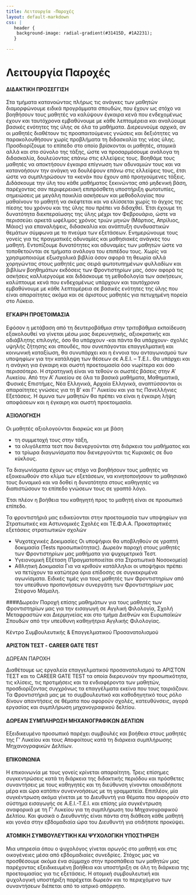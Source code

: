 ```yaml
---
title: Λειτουργία -Παροχές
layout: default-markdown
css: |
   header {
    background-image: radial-gradient(#31415D, #1A2231);
   }

---
```

# Λειτουργία Παροχές

#### ΔΙΔΑΚΤΙΚΗ ΠΡΟΣΕΓΓΙΣΗ

Στα τμήματα κατανοώντας πλήρως τις ανάγκες των μαθητών διαμορφώνουμε ειδικά προγράμματα σπουδών, που έχουν ως στόχο να βοηθήσουν τους μαθητές να καλύψουν έγκαιρα κενά που ενδεχομένως έχουν και ταυτόχρονα εμβαθύνουμε με κάθε λεπτομέρεια και αναλύουμε βασικές ενότητες της ύλης σε όλα τα μαθήματα.
Διερευνούμε αρχικά, αν οι μαθητές διαθέτουν τις προαπαιτούμενες γνώσεις και δεξιότητες να παρακολουθήσουν χωρίς προβλήματα τη διδασκαλία της νέας ύλης. Προσδιορίζουμε το επίπεδο στο οποίο βρίσκονται οι μαθητές, ατομικά αλλά και στο σύνολο της τάξης, ώστε να προσαρμόσουμε ανάλογα τη διδασκαλία, δουλεύοντας επάνω στις ελλείψεις τους.
Βοηθάμε τους μαθητές να αποκτήσουν έγκαιρα επίγνωση των αδυναμιών τους και να κατανοήσουν την ανάγκη να δουλέψουν επάνω στις ελλείψεις τους, έτσι ώστε να συμπληρώσουν τα «κενά» που έχουν από προηγούμενες τάξεις.
Διδάσκουμε την ύλη του κάθε μαθήματος ξεκινώντας από μηδενική βάση, παρέχοντας σαν περιφερειακή επιπρόσθετη υποστήριξη φωτοτυπίες, σημειώσεις με μεγάλη ποικιλία ασκήσεων και μεθοδολογίας που μαθαίνουν το μαθητή να σκέφτεται και να ελίσσεται χωρίς το άγχος της πίεσης του χρόνου και της ύλης που πρέπει να διδαχθεί. Έτσι έχουμε τη δυνατότητα διεκπεραίωσης της ύλης μέχρι τον Φεβρουάριο, ώστε να περισσεύει αρκετά ωφέλιμος χρόνος τριών μηνών (Μάρτιος, Απρίλιος, Μάιος) για επαναλήψεις, διδασκαλία και ανάπτυξη συνδυαστικών θεμάτων σύμφωνα με το πνεύμα των εξετάσεων.
Ενημερώνουμε τους γονείς για τις πραγματικές αδυναμίες και μαθησιακές ανάγκες του μαθητή.
Εντοπίζουμε δυνατότητες και αδυναμίες των μαθητών ώστε να τοποθετούνται σε τμήματα ανάλογα του επιπέδου τους.
Χωρίς να χρησιμοποιούμε εξωσχολικά βιβλία όσον αφορά τη θεωρία αλλά χορηγώντας στους μαθητές μας σειρά φωτοτυπημένων φυλλαδίων και βιβλίων βοηθημάτων εκδόσεις των Φροντιστηρίων μας, όσον αφορά τις ασκήσεις καλλιεργούμε και διδάσκουμε τη μεθοδολογία των ασκήσεων, καλύπτουμε κενά που ενδεχομένως υπάρχουν και ταυτόχρονα εμβαθύνουμε με κάθε λεπτομέρεια σε βασικές ενότητες της ύλης που είναι απαραίτητες ακόμα και σε άριστους μαθητές για πετυχημένη πορεία στο Λύκειο.



#### ΕΓΚΑΙΡΗ ΠΡΟΕΤΟΙΜΑΣΙΑ

Εφόσον η μετάβαση από τη δευτεροβάθμια στην τριτοβάθμια εκπαίδευση εξακολουθεί να γίνεται μέσω μιας διερευνητικής, αξιοκρατικής και αδιάβλητης επιλογής, όσο θα υπάρχουν -και πάντα θα υπάρχουν- σχολές υψηλής ζήτησης και σπουδές, που συνεπάγονται επαγγελματική και κοινωνική καταξίωση, θα συνυπάρχει και η έννοια του ανταγωνισμού των υποψηφίων για την κατάληψη των θέσεων σε Α.Ε.Ι. – Τ.Ε.Ι.. Θα υπάρχει και η ανάγκη για έγκαιρη και σωστή προετοιμασία όσο νωρίτερα και όσο περισσότερο.
Η στρατηγική είναι να τεθούν οι σωστές βάσεις στην Α’ Λυκείου. Από την Α’ Λυκείου σε όλα τα βασικά μαθήματα, Μαθηματικά, Φυσικές Επιστήμες, Νέα Ελληνικά, Αρχαία Ελληνικά, αναπτύσσονται οι απαραίτητες γνώσεις για τη Β’ και Γ’ Λυκείου και για τις Πανελλήνιες Εξετάσεις. Η άμυνα των μαθητών θα πρέπει να είναι η έγκαιρη λήψη αποφάσεων και η έγκαιρη και σωστή προετοιμασία.



#### ΑΞΙΟΛΟΓΗΣΗ


Οι μαθητές αξιολογούνται διαρκώς και με βάση 
 - τη συμμετοχή τους στην τάξη, 
 - τα ολιγόλεπτα τεστ που διενεργούνται στη διάρκεια του μαθήματος και 
 - τα τρίωρα διαγωνίσματα που διενεργούνται τις Κυριακές σε δυο κύκλους. 

 Τα διαγωνίσματα έχουν ως στόχο να βοηθήσουν τους μαθητές να εξοικειωθούν στο κλίμα των εξετάσεων, να κινητοποιήσουν το μαθησιακό τους δυναμικό και να δοθεί η δυνατότητα στους καθηγητές να διαπιστώσουν το επίπεδο γνώσεων τους σε γραπτό λόγο.

 Έτσι πλέον η βοήθεια του καθηγητή προς το μαθητή είναι σε προσωπικό επίπεδο.


Τα φροντιστήριά μας ειδικεύονται στην προετοιμασία των υποψηφίων για Στρατιωτικές και Αστυνομικές Σχολές και ΤΕ.Φ.Α.Α.
Προκαταρτικές εξετάσεις στρατιωτικών σχολών
 - Ψυχοτεχνικές Δοκιμασίες
Οι υποψήφιοι θα υποβληθούν σε γραπτή δοκιμασία (Tests προσωπικότητας).
Δωρεάν παροχή στους μαθητές των Φροντιστηρίων μας μαθήματα για ψυχομετρικά Τεστ.
 - Υγειονομική Εξέταση (Πραγματοποιείται στα Στρατιωτικά Νοσοκομεία)
 - Αθλητική Δοκιμασία
Για να κριθούν κατάλληλοι οι υποψήφιοι πρέπει να πετύχουν τα κατώτερα όρια επίδοσης σε συγκεκριμένα αγωνίσματα.
Ειδικές τιμές για τους μαθητές των Φροντιστηρίων από τον υπεύθυνο προπονήσεων συνεργάτη των Φροντιστηρίων μας Στέφανο Μάμαλη.

####Δωρεάν 
Παροχή επίσης μαθημάτων για τους μαθητές των Φροντιστηρίων μας για την εισαγωγή σε Αγγλική Φιλολογία, Σχολή Μεταφραστών και Διερμηνείας και στο τμήμα Διεθνών και Ευρωπαϊκών Σπουδών από την υπεύθυνη καθηγήτρια Αγγλικής Φιλολογίας.




Κέντρο Συμβουλευτικής &
Επαγγελματικού Προσανατολισμού



#### ΑΡΙΣΤΟΝ ΤΕΣΤ - CAREER GATE TEST
ΔΩΡΕΑΝ ΠΑΡΟΧΗ

Διαθέτουμε ως εργαλεία επαγγελματικού προσανατολισμού το ΑΡΙΣΤΟΝ ΤΕΣΤ και το CAREER GATE TEST τα οποία διερευνούν την προσωπικότητα, τις κλίσεις, τις προτιμήσεις και τα ενδιαφέροντα των μαθητών, προσδιορίζοντας συγχρόνως τα επαγγέλματα εκείνα που τους ταιριάζουν. Τα Φροντιστήριά μας με το συμβουλευτικό και καθοδηγητικό τους ρόλο δίνουν απαντήσεις σε θέματα που αφορούν σχολές, κατευθύνσεις, αγορά εργασίας και συμπλήρωση μηχανογραφικού δελτίου.



#### ΔΩΡΕΑΝ ΣΥΜΠΛΗΡΩΣΗ ΜΗΧΑΝΟΓΡΑΦΙΚΩΝ ΔΕΛΤΙΩΝ

Εξειδικευμένο προσωπικό παρέχει συμβουλές και βοήθεια στους μαθητές της Γ’ Λυκείου και τους Αποφοίτους κατά τη διάρκεια συμπλήρωσης Μηχανογραφικών Δελτίων.

#### ΕΠΙΚΟΙΝΩΝΙΑ

Η επικοινωνία με τους γονείς κρίνεται απαραίτητη. Τρεις επίσημες συγκεντρώσεις κατά τη διάρκεια της διδακτικής περιόδου και πρόσθετες συναντήσεις με τους καθηγητές και τη διεύθυνση γίνονται οποιαδήποτε μέρα και ώρα κατόπιν συνεννοήσεως με τη γραμματεία. Επιπλέον, μία συγκέντρωση ακόμα γίνεται με το Διευθυντή για θέματα που αφορούν στο σύστημα εισαγωγής σε Α.Ε.Ι.-Τ.Ε.Ι. και επίσης μία συγκέντρωση αναφορικά με τη Γ’ Λυκείου για τη συμπλήρωση του Μηχανογραφικού Δελτίου. Και φυσικά ο Διευθυντής είναι πάντα στη διάθεση κάθε μαθητή και γονέα στην εβδομαδιαία ώρα του Διευθυντή για οτιδήποτε προκύψει.



#### ΑΤΟΜΙΚΗ ΣΥΜΒΟΥΛΕΥΤΙΚΗ ΚΑΙ ΨΥΧΟΛΟΓΙΚΗ ΥΠΟΣΤΗΡΙΞΗ

Μια υπηρεσία όπου ο ψυχολόγος γίνεται αρωγός στο μαθητή και στις οικογένειες μέσα από εβδομαδιαίες συνεδρίες.
Στόχος μας να προσθέσουμε ακόμα ένα σύμμαχο στην προσπάθεια των μαθητών μας παρέχοντας εξειδικευμένη βοήθεια και υποστήριξη σε όλη τη διάρκεια της προετοιμασίας για τις εξετάσεις. Η ατομική συμβουλευτική και ψυχολογική υποστήριξη παρέχεται δωρεάν και το περιεχόμενο των συναντήσεων διέπεται από το ιατρικό απόρρητο.

